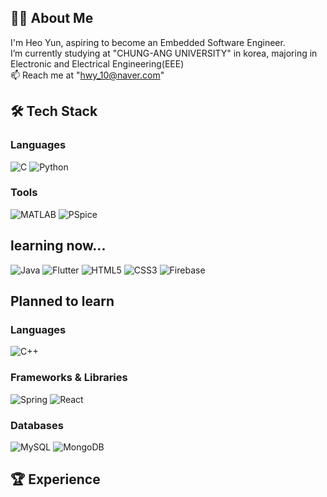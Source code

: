 ## 👨‍💻 About Me
I'm Heo Yun, aspiring to become an Embedded Software Engineer.  
I’m currently studying at "CHUNG-ANG UNIVERSITY" in korea, majoring in Electronic and Electrical Engineering(EEE)  
📫 Reach me at "hwy_10@naver.com"  
## 🛠️ Tech Stack
### Languages
![C](https://img.shields.io/badge/C-A8B9CC?style=flat&logo=c&logoColor=white)
![Python](https://img.shields.io/badge/Python-3776AB?style=flat&logo=python&logoColor=white)
### Tools
![MATLAB](https://img.shields.io/badge/MATLAB-FF7F0E?style=for-the-badge&logo=matlab&logoColor=white)
![PSpice](https://img.shields.io/badge/PSpice-005CAB?style=for-the-badge&logoColor=white)
## learning now...
![Java](https://img.shields.io/badge/Java-007396?style=flat&logo=java&logoColor=white)
![Flutter](https://img.shields.io/badge/Flutter-02569B?style=flat&logo=flutter&logoColor=white)
![HTML5](https://img.shields.io/badge/HTML5-E34F26?style=flat&logo=html5&logoColor=white)
![CSS3](https://img.shields.io/badge/CSS3-1572B6?style=flat&logo=css3&logoColor=white)
![Firebase](https://img.shields.io/badge/Firebase-FFCA28?style=flat&logo=firebase&logoColor=black)
## Planned to learn
### Languages
![C++](https://img.shields.io/badge/C++-00599C?style=flat&logo=cplusplus&logoColor=white)
### Frameworks & Libraries
![Spring](https://img.shields.io/badge/Spring-6DB33F?style=flat&logo=spring&logoColor=white)
![React](https://img.shields.io/badge/React-20232A?style=flat&logo=react&logoColor=61DAFB)
### Databases
![MySQL](https://img.shields.io/badge/MySQL-4479A1?style=flat&logo=mysql&logoColor=white)
![MongoDB](https://img.shields.io/badge/MongoDB-47A248?style=flat&logo=mongodb&logoColor=white)
## 🏆 Experience
<!--
**hwy-10/hwy-10** is a ✨ _special_ ✨ repository because its `README.md` (this file) appears on your GitHub profile.
https://shields.io/
ㄴ 여기서 기술 스택 이미지 가져오기
Here are some ideas to get you started:

- 🔭 I’m currently working on ...
- 🌱 I’m currently learning ...
- 👯 I’m looking to collaborate on ...
- 🤔 I’m looking for help with ...
- 💬 Ask me about ...
- 📫 How to reach me: ...
- 😄 Pronouns: ...
- ⚡ Fun fact: ...
-->
